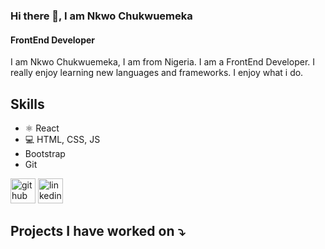 ### Hi there 👋, I am Nkwo Chukwuemeka
#### FrontEnd Developer
I am Nkwo Chukwuemeka, I am from Nigeria. I am a FrontEnd Developer. I really enjoy learning new languages and frameworks. I enjoy what i do.

## Skills
* ⚛️ React
* 💻 HTML, CSS, JS
* Bootstrap
* Git

[<img src='https://cdn.jsdelivr.net/npm/simple-icons@3.0.1/icons/github.svg' alt='github' height='40'>](https://github.com/EmekaNkwo)  [<img src='https://cdn.jsdelivr.net/npm/simple-icons@3.0.1/icons/linkedin.svg' alt='linkedin' height='40'>](https://www.linkedin.com/in/chukwuemekankwo/)  

## Projects I have worked on ⤵️
